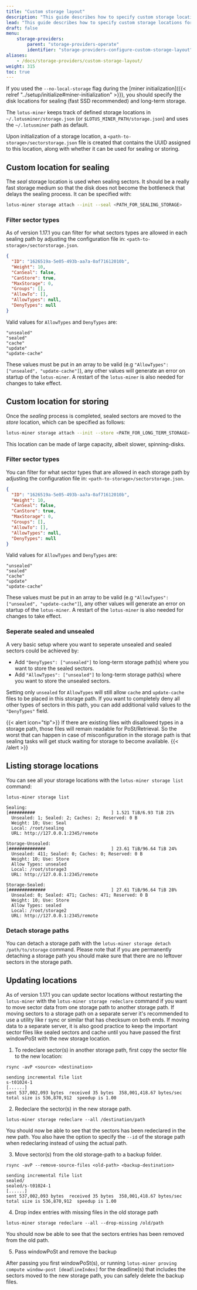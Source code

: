 ```yaml
---
title: "Custom storage layout"
description: "This guide describes how to specify custom storage locations for the Lotus Miner, depending on the needs and available hardware."
lead: "This guide describes how to specify custom storage locations for the Lotus Miner, depending on the needs and available hardware."
draft: false
menu:
    storage-providers:
        parent: "storage-providers-operate"
        identifier: "storage-providers-configure-custom-storage-layout"
aliases:
    - /docs/storage-providers/custom-storage-layout/
weight: 315
toc: true
---
```


If you used the `--no-local-storage` flag during the [miner initialization]({{< relref "../setup/initialize#miner-initialization" >}}), you should specify the disk locations for sealing (fast SSD recommended) and long-term storage.

The `lotus-miner` keeps track of defined storage locations in  `~/.lotusminer/storage.json` (or `$LOTUS_MINER_PATH/storage.json`) and uses the `~/.lotusminer` path as default.

Upon initialization of a storage location, a `<path-to-storage>/sectorstorage.json` file is created that contains the UUID assigned to this location, along with whether it can be used for sealing or storing.

## Custom location for sealing

The _seal_ storage location is used when sealing sectors. It should be a really fast storage medium so that the disk does not become the bottleneck that delays the sealing process. It can be specified with:

```sh
lotus-miner storage attach --init --seal <PATH_FOR_SEALING_STORAGE>
```

### Filter sector types

As of version 1.17.1 you can filter for what sectors types are allowed in each sealing path by adjusting the configuration file in: `<path-to-storage>/sectorstorage.json`.

```json
{
  "ID": "1626519a-5e05-493b-aa7a-0af71612010b",
  "Weight": 10,
  "CanSeal": false,
  "CanStore": true,
  "MaxStorage": 0,
  "Groups": [],
  "AllowTo": [],
  "AllowTypes": null,
  "DenyTypes": null
}
```

Valid values for `AllowTypes` and `DenyTypes` are:

```
"unsealed"
"sealed"
"cache"
"update"
"update-cache"
```

These values must be put in an array to be valid (e.g `"AllowTypes": ["unsealed", "update-cache"]`), any other values will generate an error on startup of the `lotus-miner`. A restart of the `lotus-miner` is also needed for changes to take effect. 

## Custom location for storing

Once the _sealing_ process is completed, sealed sectors are moved to the _store_ location, which can be specified as follows:

```sh
lotus-miner storage attach --init --store <PATH_FOR_LONG_TERM_STORAGE>
```

This location can be made of large capacity, albeit slower, spinning-disks.

### Filter sector types

You can filter for what sector types that are allowed in each storage path by adjusting the configuration file in: `<path-to-storage>/sectorstorage.json`.

```json
{
  "ID": "1626519a-5e05-493b-aa7a-0af71612010b",
  "Weight": 10,
  "CanSeal": false,
  "CanStore": true,
  "MaxStorage": 0,
  "Groups": [],
  "AllowTo": [],
  "AllowTypes": null,
  "DenyTypes": null
}
```

Valid values for `AllowTypes` and `DenyTypes` are:

```
"unsealed"
"sealed"
"cache"
"update"
"update-cache"
```

These values must be put in an array to be valid (e.g `"AllowTypes": ["unsealed", "update-cache"]`), any other values will generate an error on startup of the `lotus-miner`. A restart of the `lotus-miner` is also needed for changes to take effect. 

### Seperate sealed and unsealed

A very basic setup where you want to seperate unsealed and sealed sectors could be achieved by:

- Add `"DenyTypes": ["unsealed"]` to long-term storage path(s) where you want to store the sealed sectors.
- Add `"AllowTypes": ["unsealed"]` to long-term storage path(s) where you want to store the unsealed sectors.

Setting only `unsealed` for `AllowTypes` will still allow `cache` and `update-cache` files to be placed in this storage path. If you want to completely deny all other types of sectors in this path, you can add additional valid values to the `"DenyTypes"` field.

{{< alert icon="tip">}}
If there are existing files with disallowed types in a storage path, those files will remain readable for PoSt/Retrieval. So the worst that can happen in case of misconfiguration in the storage path is that sealing tasks will get stuck waiting for storage to become available.
{{< /alert >}}

## Listing storage locations

You can see all your storage locations with the `lotus-miner storage list` command:

```shell
lotus-miner storage list
```
```output
Sealing:
[##########                             ] 1.521 TiB/6.93 TiB 21%
  Unsealed: 1; Sealed: 2; Caches: 2; Reserved: 0 B
  Weight: 10; Use: Seal 
  Local: /root/sealing
  URL: http://127.0.0.1:2345/remote

Storage-Unsealed:
[##############                         ] 23.61 TiB/96.64 TiB 24%
  Unsealed: 411; Sealed: 0; Caches: 0; Reserved: 0 B
  Weight: 10; Use: Store
  Allow Types: unsealed
  Local: /root/storage3
  URL: http://127.0.0.1:2345/remote

Storage-Sealed:
[##############                         ] 27.61 TiB/96.64 TiB 28%
  Unsealed: 0; Sealed: 471; Caches: 471; Reserved: 0 B
  Weight: 10; Use: Store
  Allow Types: sealed
  Local: /root/storage2
  URL: http://127.0.0.1:2345/remote
```

### Detach storage paths

You can detach a storage path with the `lotus-miner storage detach /path/to/storage` command. Please note that if you are permanently detaching a storage path you should make sure that there are no leftover sectors in the storage path. 

## Updating locations

As of version 1.17.1 you can update sector locations without restarting the `lotus-miner` with the `lotus-miner storage redeclare` command if you want to move sector data from one storage path to another storage path. If moving sectors to a storage path on a separate server it's recommended to use a utility like r sync or similar that has checksum on both ends. If moving data to a separate server, it is also good practice to keep the important sector files like sealed sectors and cache until you have passed the first windowPoSt with the new storage location.

1. To redeclare sector(s) in another storage path, first copy the sector file to the new location:

```shell
rsync -avP <source> <destination>
```
```output
sending incremental file list
s-t01024-1
[......]
sent 537,002,093 bytes  received 35 bytes  358,001,418.67 bytes/sec
total size is 536,870,912  speedup is 1.00
```

2. Redeclare the sector(s) in the new storage path.

```shell
lotus-miner storage redeclare --all /destination/path
```

You should now be able to see that the sectors has been redeclared in the new path. You also have the option to specify the `--id` of the storage path when redeclaring instead of using the actual path.

3. Move sector(s) from the old storage-path to a backup folder.

```shell
rsync -avP --remove-source-files <old-path> <backup-destination>
```
```output
sending incremental file list
sealed/
sealed/s-t01024-1
[......]
sent 537,002,093 bytes  received 35 bytes  358,001,418.67 bytes/sec
total size is 536,870,912  speedup is 1.00
```

4. Drop index entries with missing files in the old storage path

```shell
lotus-miner storage redeclare --all --drop-missing /old/path
```

You should now be able to see that the sectors entries has been removed from the old path.

5. Pass windowPoSt and remove the backup

After passing you first windowPoSt(s), or running `lotus-miner proving compute window-post [deadlineIndex]` for the deadline(s) that includes the sectors moved to the new storage path, you can safely delete the backup files.
